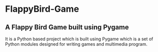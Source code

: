 # FlappyBird-Game

## A Flappy Bird Game built using Pygame

It is a Python based project which is built using Pygame which is a set of Python modules designed for writing games and multimedia program.
